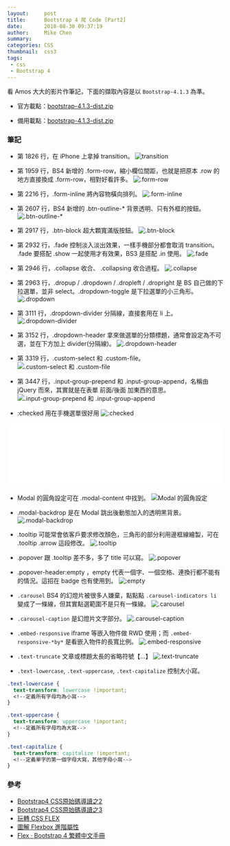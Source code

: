 ```yaml
---
layout:     post
title:      Bootstrap 4 爬 Code [Part2]
date:       2018-08-30 09:37:19
author:     Mike Chen
summary:    
categories: CSS
thumbnail:  css3
tags:
 - css
 - Bootstrap 4
---
```


看 Amos 大大的影片作筆記，下面的擷取內容是以 `Bootstrap-4.1.3` 為準。

* 官方載點：[bootstrap-4.1.3-dist.zip](https://github.com/twbs/bootstrap/releases/download/v4.1.3/bootstrap-4.1.3-dist.zip)

* 備用載點：[bootstrap-4.1.3-dist.zip](https://mike2014mike.github.io/sample/2018-08-17/bootstrap-4.1.3-dist.zip)

### 筆記

* 第 1826 行，在 iPhone 上拿掉 transition。
![transition](https://i.imgur.com/GIDzwAS.png)

* 第 1959 行，BS4 新增的 .form-row，縮小欄位間距，也就是把原本 .row 的地方直接換成 .form-row，相對好看許多。
![.form-row](https://i.imgur.com/xKMPO6H.png)

* 第 2216 行，.form-inline 將內容物橫向排列。
![.form-inline](https://i.imgur.com/zPeps4B.png)

* 第 2607 行，BS4 新增的 .btn-outline-* 背景透明、只有外框的按鈕。
![.btn-outline-*](https://i.imgur.com/UsaS58q.png)

* 第 2917 行，.btn-block 超大顆寬滿版按鈕。
![.btn-block](https://i.imgur.com/be4SXox.png)

* 第 2932 行，.fade 控制淡入淡出效果，一樣手機部分都會取消 transition。 .fade 要搭配 .show 一起使用才有效果，BS3 是搭配 .in 使用。
![.fade](https://i.imgur.com/ZbuVG2n.png)

* 第 2946 行，.collapse 收合、 .collapsing 收合過程。
![.collapse](https://i.imgur.com/67BzVWH.png)

* 第 2963 行，.dropup / .dropdown / .dropleft / .dropright 是 BS 自己做的下拉選單，並非 select。.dropdown-toggle 是下拉選單的小三角形。
![.dropdown](https://i.imgur.com/5fO7tXy.png)

* 第 3111 行，.dropdown-divider 分隔線，直接套用在 li 上。
![.dropdown-divider](https://i.imgur.com/qW3Hkfc.png)

* 第 3152 行，.dropdown-header 拿來做選單的分類標題，通常會設定為不可選，並在下方加上 divider(分隔線)。
![.dropdown-header](https://i.imgur.com/d5LbHZy.png)

* 第 3319 行，.custom-select 和 .custom-file。
![.custom-select 和 .custom-file](https://i.imgur.com/S3UwrDQ.png)

* 第 3447 行，.input-group-prepend 和 .input-group-append，名稱由 jQuery 而來，其實就是在表單 前面/後面 加東西的意思。
![.input-group-prepend 和 .input-group-append](https://i.imgur.com/yzPXw1t.png)

* :checked 用在手機選單很好用
![:checked](https://i.imgur.com/0rD2Ygp.png)

<div class="iframe-rwd">
    <iframe scrolling='no' title='custom checkbox' src='//codepen.io/mikechen2017/embed/ZMGrYQ/?height=265&theme-id=0&default-tab=css,result&embed-version=2' frameborder='no' allowtransparency='true' allowfullscreen='true' style='width: 100%;'>See the Pen <a href='https://codepen.io/mikechen2017/pen/ZMGrYQ/'>custom checkbox</a> by Mike Chen (<a href='https://codepen.io/mikechen2017'>@mikechen2017</a>) on <a href='https://codepen.io'>CodePen</a>.
</iframe>
</div>

* Modal 的圓角設定可在 .modal-content 中找到。
![Modal 的圓角設定](https://i.imgur.com/vJBEIcK.png)

* .modal-backdrop 是在 Modal 跳出後動態加入的透明黑背景。
![.modal-backdrop](https://i.imgur.com/DAYvFjD.png)

* .tooltip 可能常會依客戶要求修改顏色，三角形的部分利用邊框線繪製，可在 .tooltip .arrow 這段修改。
![.tooltip](https://i.imgur.com/vp3jHXZ.png)

* .popover 跟 .tooltip 差不多，多了 title 可以寫。
![.popover](https://i.imgur.com/wMfq7Qe.png)

* .popover-header:empty ，empty 代表一個字、一個空格、連換行都不能有的情況。這招在 badge 也有使用到。
![:empty](https://i.imgur.com/Z2Ue6fw.png)

* `.carousel` BS4 的幻燈片被很多人嫌棄，點點點 `.carousel-indicators li` 變成了一條線，但其實點選範圍不是只有一條線。
![.carousel](https://i.imgur.com/OpmXHMV.png)

* `.carousel-caption` 是幻燈片文字部分。
![.carousel-caption](https://i.imgur.com/oKSDlht.png)

* `.embed-responsive` iframe 等嵌入物件做 RWD 使用；而 `.embed-responsive-*by*` 是看嵌入物件的長寬比例。
![.embed-responsive](https://i.imgur.com/ERTHush.png)

* `.text-truncate` 文章或標題太長的省略符號【...】
![.text-truncate](https://i.imgur.com/GH1rRIb.png)

* `.text-lowercase`, `.text-uppercase`, `.text-capitalize` 控制大小寫。

```css
.text-lowercase {
  text-transform: lowercase !important;
  <!--定義所有字母均為小寫-->
}

.text-uppercase {
  text-transform: uppercase !important;
  <!--定義所有字母均為大寫-->
}

.text-capitalize {
  text-transform: capitalize !important;
  <!--定義單字的第一個字母大寫，其他字母小寫-->
}
```


### 參考
* [Bootstrap4 CSS原始碼導讀之2](https://www.youtube.com/watch?v=xtSURzudQTQ)
* [Bootstrap4 CSS原始碼導讀之3](https://www.youtube.com/watch?v=zZgl9N1JuJI)
* [玩轉 CSS FLEX](https://youtu.be/_nCBQ6AIzDU)
* [圖解 Flexbox 進階屬性](https://cythilya.github.io/2017/04/06/flexbox-advance/)
* [Flex · Bootstrap 4 繁體中文手冊](https://bootstrap.hexschool.com/docs/4.0/utilities/flex/)